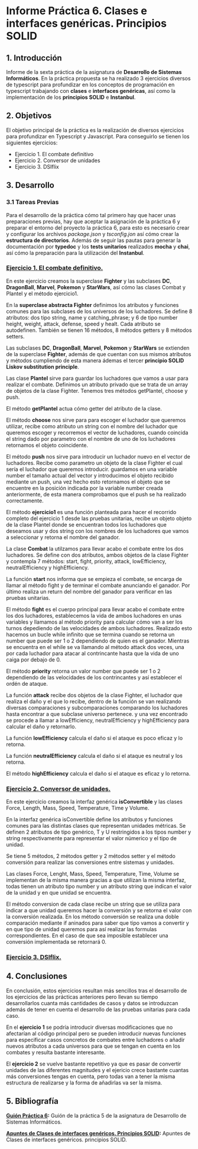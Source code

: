 # Informe Práctica 6. Clases e interfaces genéricas. Principios SOLID
## 1. Introducción

Informe de la sexta práctica de la asignatura de **Desarrollo de Sistemas Informáticos**. En la práctica propuesta se ha realizado 3 ejercicios diversos de typescript para profundizar en los conceptos de programación en typescript trabajando con **clases** e **interfaces genéricas**, así como la implementación de los **principios SOLID** e **Instanbul**.

## 2. Objetivos

El objetivo principal de la práctica es la realización de diversos ejercicios para profundizar en Typescript y Javascript. Para conseguirlo se tienen los siguientes ejercicios:

* Ejercicio 1. El combate definitivo
* Ejercicio 2. Conversor de unidades
* Ejercicio 3. DSIflix

## 3. Desarrollo

### 3.1 Tareas Previas

Para el desarrollo de la práctica cómo tal primero hay que hacer unas preparaciones previas, hay que aceptar la asignación de la práctica 6 y preparar el entorno del proyecto la práctica 6, para esto es necesario crear y configurar los archivos *package.json* y *tsconfig.jon* así cómo crear la **estructura de directorios**. Además de seguir las pautas para generar la documentación por **typedoc** y los **tests unitarios** realizados **mocha** y **chai**, así cómo la preparación para la utilización del **Instanbul**. 

### [Ejercicio 1. El combate definitivo.]()

En este ejercicio creamos la superclase **Fighter** y las subclases **DC**, **DragonBall**, **Marvel**, **Pokemon** y **StarWars**, así cómo las clases Combat y Plantel y el método ejercicio1.

En la **superclase abstracta Fighter** definimos los atributos y funciones comunes para las subclases de los universos de los luchadores. Se define 8 atributos: dos tipo string, name y catching_phrase; y 6 de tipo number height, weight, attack, defense, speed y healt. Cada atributo se autodefinen. También se tienen 16 métodos, 8 métodos getters y 8 métodos setters. 

Las subclases **DC**, **DragonBall**, **Marvel**, **Pokemon** y **StarWars** se extienden de la superclase **Fighter**, además de que cuentan con sus mismos atributos y métodos cumpliendo de esta manera ádemas el tercer **principio SOLID Liskov substitution principle**.

Las clase **Plantel** sirve para guardar los luchadores que vamos a usar para realizar el combate. Definimos un atributo privado que se trata de un array de objetos de la clase Fighter. Tenemos tres métodos getPlantel, choose y push.

El método **getPlantel** actua cómo getter del atributo de la clase.

El método **choose** nos sirve para para escoger el luchador que queremos utilizar, recibe como atributo un string con el nombre del luchador que queremos escoger y recorremos el vector de luchadores, cuando coincida el string dado por parametro con el nombre de uno de los luchadores retornamos el objeto coincidente.

El método **push** nos sirve para introducir un luchador nuevo en el vector de luchadores. Recibe como parametro un objeto de la clase Fighter el cual sería el luchador que queremos introducir. guardamos en una variable number el tamaño actual del vector y introducimos el objeto recibido mediante un push, una vez hecho esto retornamos el objeto que se encuentre en la posición indicada por la variable number creada anteriormente, de esta manera comprobamos que el push se ha realizado correctamente.

El método **ejercicio1** es una función planteada para hacer el recorrido completo del ejercicio 1 desde las pruebas unitarias, recibe un objeto objeto de la clase Plantel donde se encuentran todos los luchadores que deseamos usar y dos string con los nombres de los luchadores que vamos a seleccionar y retorna el nombre del ganador.

La clase **Combat** la utilzamos para llevar acabo el combate entre los dos luchadores. Se define con dos atributos, ambos objetos de la clase Fighter y contempla 7 métodos: start, fight, priority, attack, lowEfficiency, neutralEfficiency y highEfficiency.

La función **start** nos informa que se empieza el combate, se encarga de llamar al método fight y de terminar el combate anunciando el ganador. Por último realiza un return del nombre del ganador para verificar en las pruebas unitarias.

El método **fight** es el cuerpo principal para llevar acabo el combate entre los dos luchadores, establecemos la vida de ambos luchadores en unas variables y llamamos al método priority para calcular cómo van a ser los turnos depediendo de las velocidades de ambos luchadores. Realizado esto hacemos un bucle while infinito que se termina cuando se retorna un number que puede ser 1 o 2 dependiendo de quien es el ganador. Mientras se encuentra en el while se va llamando al método attack dos veces, una por cada luchador para atacar al contrincante hasta que la vida de uno caiga por debajo de 0.

El método **priority** retorna un valor number que puede ser 1 o 2 dependiendo de las velocidades de los contrincantes y así establecer el ordén de ataque.

La función **attack** recibe dos objetos de la clase Fighter, el luchador que realiza el daño y el que lo recibe, dentro de la función se van realizando diversas comparaciones y subcomparaciones comparando los luchadores hasta encontrar a que subclase universo pertenece. y una vez encontrado se procede a llamar a lowEfficiency, neutralEfficiency y highEfficiency para calcular el daño y retornarlo.

La función **lowEfficiency** calcula el daño si el ataque es poco eficaz y lo retorna.

La función **neutralEfficiency** calcula el daño si el ataque es neutral y los retorna.

El método **highEfficiency** calcula el daño si el ataque es eficaz y lo retorna.


### [Ejercicio 2. Conversor de unidades.]()

En este ejercicio creamos la interfaz genérica **isConvertible** y las clases Force, Length, Mass, Speed, Temperature, Time y Volume.

En la interfaz genérica isConvertible define los atributos y funciones comunes para las distintas clases que representan unidades métricas. Se definen 2 atributos de tipo genérico, T y U restringidos a los tipos number y string respectivamente para representar el valor númerico y el tipo de unidad.

Se tiene 5 métodos, 2 métodos getter y 2 métodos setter y el método conversión para realizar las conversiones entre sistemas y unidades.

Las clases Force, Lenght, Mass, Speed, Temperature, Time, Volume se implementan de la misma manera gracias a que utilizan la misma interfaz, todas tienen un atributo tipo number y un atributo string que indican el valor de la unidad y en que unidad se encuentra.

El método conversion de cada clase recibe un string que se utiliza para indicar a que unidad queremos hacer la conversión y se retorna el valor con la conversión realizada. En los método conversión se realiza una doble comparación mediante if aninados para saber que tipo vamos a convertir y en que tipo de unidad queremos para así realizar las formulas correspondientes. En el caso de que sea imposible establecer una conversión implementada se retornará 0.

### [Ejercicio 3. DSIflix.]()


## 4. Conclusiones

En conclusión, estos ejercicios resultan más sencillos tras el desarrollo de los ejercicios de las prácticas anteriores pero llevan su tiempo desarrollarlos cuanta más cantidades de casos y datos se introduzcan además de tener en cuenta el desarrollo de las pruebas unitarias para cada caso.

En el **ejercicio 1** se podría introducir diversas modificaciones que no afectarían al código principal pero se pueden introducir nuevas funciones para especificar casos concretos de combates entre luchadores o añadir nuevos atributos a cada universos para que se tengan en cuenta en los combates y resulta bastante interesante.

El **ejercicio 2** se vuelve bastante repetitivo ya que es pasar de convertir unidades de las diferentes magnitudes y el ejericio crece bastante cuantas más conversiones tengas en cuenta, pero todas van a tener la misma estructura de realizarse y la forma de añadirlas va ser la misma.



## 5. Bibliografía

**[Guión Práctica 6]():** Guión de la práctica 5 de la asignatura de Desarrollo de Sistemas Informáticos.

**[Apuntes de Clases de interfaces genéricos. Principios SOLID]():** Apuntes de Clases de interfaces genéricos. principios SOLID.